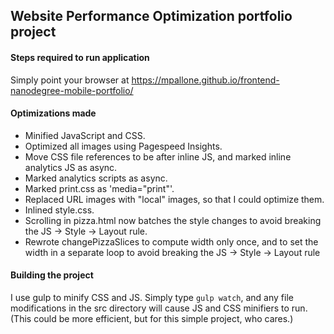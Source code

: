 ## Website Performance Optimization portfolio project

#### Steps required to run application 
Simply point your browser at https://mpallone.github.io/frontend-nanodegree-mobile-portfolio/ 

#### Optimizations made 
* Minified JavaScript and CSS.
* Optimized all images using Pagespeed Insights.
* Move CSS file references to be after inline JS, and marked inline analytics JS as async.
* Marked analytics scripts as async. 
* Marked print.css as 'media="print"'.
* Replaced URL images with "local" images, so that I could optimize them. 
* Inlined style.css. 
* Scrolling in pizza.html now batches the style changes to avoid breaking the JS -> Style -> Layout rule. 
* Rewrote changePizzaSlices to compute width only once, and to set the width in a separate loop to avoid breaking the JS -> Style -> Layout rule

#### Building the project 
I use gulp to minify CSS and JS. Simply type `gulp watch`, and any file modifications in the src directory will cause JS and CSS minifiers to run. (This could be more efficient, but for this simple project, who cares.) 